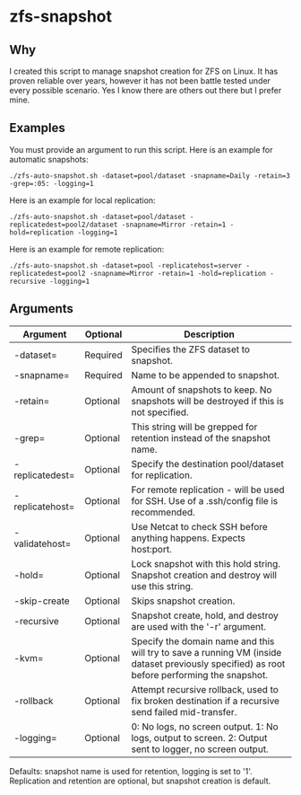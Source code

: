 # zfs-snapshot

## Why
I created this script to manage snapshot creation for ZFS on Linux. It has proven reliable over years, however it has not been battle tested under every possible scenario. Yes I know there are others out there but I prefer mine.

## Examples
You must provide an argument to run this script. Here is an example for automatic snapshots:
```
./zfs-auto-snapshot.sh -dataset=pool/dataset -snapname=Daily -retain=3 -grep=:05: -logging=1
```
 
Here is an example for local replication:
```
./zfs-auto-snapshot.sh -dataset=pool/dataset -replicatedest=pool2/dataset -snapname=Mirror -retain=1 -hold=replication -logging=1
```

Here is an example for remote replication:
```
./zfs-auto-snapshot.sh -dataset=pool -replicatehost=server -replicatedest=pool2 -snapname=Mirror -retain=1 -hold=replication -recursive -logging=1
```
 
## Arguments
| Argument | Optional | Description |
| -------- | -------- | ----------- |
| -dataset= | Required | Specifies the ZFS dataset to snapshot. |
| -snapname= | Required | Name to be appended to snapshot. |
| -retain= | Optional | Amount of snapshots to keep. No snapshots will be destroyed if this is not specified. |
| -grep= | Optional | This string will be grepped for retention instead of the snapshot name. |
| -replicatedest= | Optional | Specify the destination pool/dataset for replication. |
| -replicatehost= | Optional | For remote replication - will be used for SSH. Use of a .ssh/config file is recommended. |
| -validatehost= |  Optional | Use Netcat to check SSH before anything happens. Expects host:port. |
| -hold= | Optional | Lock snapshot with this hold string. Snapshot creation and destroy will use this string. |
| -skip-create | Optional | Skips snapshot creation. |
| -recursive | Optional | Snapshot create, hold, and destroy are used with the '-r' argument. |
| -kvm= | Optional | Specify the domain name and this will try to save a running VM (inside dataset previously specified) as root before performing the snapshot. |
| -rollback | Optional | Attempt recursive rollback, used to fix broken destination if a recursive send failed mid-transfer. |
| -logging= | Optional | 0: No logs, no screen output. 1: No logs, output to screen. 2: Output sent to logger, no screen output. |
 
Defaults: snapshot name is used for retention, logging is set to '1'. Replication and retention are optional, but snapshot creation is default.

